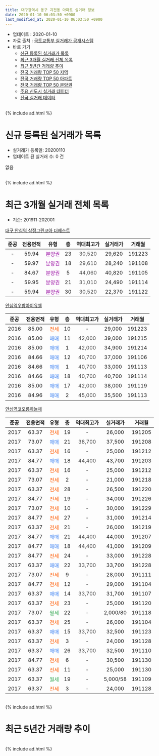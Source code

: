 ```yaml
---
title: 대구광역시 동구 괴전동 아파트 실거래 정보
date: 2020-01-10 06:03:50 +0900
last_modified_at: 2020-01-10 06:03:50 +0900
---
```


* 업데이트 : 2020-01-10
* 자료 출처 : [국토교통부 실거래가 공개시스템](http://rt.molit.go.kr)
* 바로 가기
    * [신규 등록된 실거래가 목록](#신규-등록된-실거래가-목록)
    * [최근 3개월 실거래 전체 목록](#최근-3개월-실거래-전체-목록)
    * [최근 5년간 거래량 추이](#최근-5년간-거래량-추이)
    * [전국 거래량 TOP 50 지역](https://inasie.github.io/apt-trade-info/최근-3개월-전국에서-가장-거래가-많이-발생한-지역)
    * [전국 거래량 TOP 50 아파트](https://inasie.github.io/apt-trade-info/최근-3개월-전국에서-가장-거래가-많이-발생한-아파트)
    * [전국 거래량 TOP 50 분양권](https://inasie.github.io/apt-trade-info/최근-3개월-전국에서-가장-거래가-많이-발생한-분양권)
    * [주요 신도시 실거래 데이터](https://inasie.github.io/apt-trade-info/주요-신도시)
    * [전국 실거래 데이터](https://inasie.github.io/apt-trade-info/전국)
<br>
{% include ad.html %}
<br>

# 신규 등록된 실거래가 목록
* 실거래가 등록일: 20200110
* 업데이트 된 실거래 수: 0 건

없음

<br>
{% include ad.html %}
<br>

# 최근 3개월 실거래 전체 목록
* 기준: 201911-202001


[대구 안심역 삼정그린코아 더베스트](https://search.naver.com/search.naver?query=%EB%8C%80%EA%B5%AC%EA%B4%91%EC%97%AD%EC%8B%9C+%EB%8F%99%EA%B5%AC+%EA%B4%B4%EC%A0%84%EB%8F%99+%EB%8C%80%EA%B5%AC+%EC%95%88%EC%8B%AC%EC%97%AD+%EC%82%BC%EC%A0%95%EA%B7%B8%EB%A6%B0%EC%BD%94%EC%95%84+%EB%8D%94%EB%B2%A0%EC%8A%A4%ED%8A%B8)

|준공|전용면적|유형|층|역대최고가|실거래가|거래월|
|:---:|:---:|:---:|:---:|:---:|:---:|:---:|
|-|59.94|<span style="color:#9C11A5">분양권</span>|23|<span style="color:#444444">30,520</span>|29,620|191223|
|-|59.97|<span style="color:#9C11A5">분양권</span>|18|<span style="color:#444444">29,610</span>|28,240|191108|
|-|84.67|<span style="color:#9C11A5">분양권</span>|5|<span style="color:#444444">44,060</span>|40,820|191105|
|-|59.95|<span style="color:#9C11A5">분양권</span>|21|<span style="color:#444444">31,010</span>|24,490|191114|
|-|59.94|<span style="color:#9C11A5">분양권</span>|30|<span style="color:#444444">30,520</span>|22,370|191122|

[안심역우방아이유쉘](https://search.naver.com/search.naver?query=%EB%8C%80%EA%B5%AC%EA%B4%91%EC%97%AD%EC%8B%9C+%EB%8F%99%EA%B5%AC+%EA%B4%B4%EC%A0%84%EB%8F%99+%EC%95%88%EC%8B%AC%EC%97%AD%EC%9A%B0%EB%B0%A9%EC%95%84%EC%9D%B4%EC%9C%A0%EC%89%98)

|준공|전용면적|유형|층|역대최고가|실거래가|거래월|
|:---:|:---:|:---:|:---:|:---:|:---:|:---:|
|2016|85.00|<span style="color:#ff5a00">전세</span>|10|<span style="color:#444444">-</span>|29,000|191223|
|2016|85.00|<span style="color:#4285f3">매매</span>|11|<span style="color:#444444">42,000</span>|39,000|191215|
|2016|85.00|<span style="color:#4285f3">매매</span>|1|<span style="color:#444444">42,000</span>|34,900|191214|
|2016|84.66|<span style="color:#4285f3">매매</span>|12|<span style="color:#444444">40,700</span>|37,000|191106|
|2016|84.66|<span style="color:#4285f3">매매</span>|1|<span style="color:#444444">40,700</span>|33,000|191113|
|2016|84.66|<span style="color:#4285f3">매매</span>|18|<span style="color:#444444">40,700</span>|40,700|191114|
|2016|85.00|<span style="color:#4285f3">매매</span>|17|<span style="color:#444444">42,000</span>|38,000|191119|
|2016|84.96|<span style="color:#4285f3">매매</span>|2|<span style="color:#444444">45,000</span>|35,500|191113|

[안심역코오롱하늘채](https://search.naver.com/search.naver?query=%EB%8C%80%EA%B5%AC%EA%B4%91%EC%97%AD%EC%8B%9C+%EB%8F%99%EA%B5%AC+%EA%B4%B4%EC%A0%84%EB%8F%99+%EC%95%88%EC%8B%AC%EC%97%AD%EC%BD%94%EC%98%A4%EB%A1%B1%ED%95%98%EB%8A%98%EC%B1%84)

|준공|전용면적|유형|층|역대최고가|실거래가|거래월|
|:---:|:---:|:---:|:---:|:---:|:---:|:---:|
|2017|63.37|<span style="color:#ff5a00">전세</span>|19|<span style="color:#444444">-</span>|26,000|191205|
|2017|73.07|<span style="color:#4285f3">매매</span>|21|<span style="color:#444444">38,700</span>|37,500|191208|
|2017|63.37|<span style="color:#ff5a00">전세</span>|16|<span style="color:#444444">-</span>|25,000|191212|
|2017|84.77|<span style="color:#4285f3">매매</span>|18|<span style="color:#444444">44,400</span>|43,700|191203|
|2017|63.37|<span style="color:#ff5a00">전세</span>|16|<span style="color:#444444">-</span>|25,000|191212|
|2017|73.07|<span style="color:#ff5a00">전세</span>|2|<span style="color:#444444">-</span>|21,000|191218|
|2017|63.37|<span style="color:#ff5a00">전세</span>|28|<span style="color:#444444">-</span>|26,500|191220|
|2017|84.77|<span style="color:#ff5a00">전세</span>|19|<span style="color:#444444">-</span>|34,000|191226|
|2017|73.07|<span style="color:#ff5a00">전세</span>|10|<span style="color:#444444">-</span>|30,000|191229|
|2017|84.77|<span style="color:#ff5a00">전세</span>|27|<span style="color:#444444">-</span>|31,000|191214|
|2017|63.37|<span style="color:#ff5a00">전세</span>|21|<span style="color:#444444">-</span>|26,000|191219|
|2017|84.77|<span style="color:#4285f3">매매</span>|21|<span style="color:#444444">44,400</span>|44,000|191207|
|2017|84.77|<span style="color:#4285f3">매매</span>|18|<span style="color:#444444">44,400</span>|41,000|191209|
|2017|84.77|<span style="color:#ff5a00">전세</span>|24|<span style="color:#444444">-</span>|33,000|191228|
|2017|63.37|<span style="color:#4285f3">매매</span>|22|<span style="color:#444444">33,700</span>|33,700|191228|
|2017|73.07|<span style="color:#ff5a00">전세</span>|9|<span style="color:#444444">-</span>|28,000|191111|
|2017|84.77|<span style="color:#ff5a00">전세</span>|12|<span style="color:#444444">-</span>|29,000|191104|
|2017|63.37|<span style="color:#4285f3">매매</span>|14|<span style="color:#444444">33,700</span>|31,700|191107|
|2017|63.37|<span style="color:#ff5a00">전세</span>|23|<span style="color:#444444">-</span>|25,000|191120|
|2017|73.07|<span style="color:#34a853">월세</span>|22|<span style="color:#444444">-</span>|2,000/80|191118|
|2017|63.37|<span style="color:#ff5a00">전세</span>|25|<span style="color:#444444">-</span>|26,000|191104|
|2017|63.37|<span style="color:#4285f3">매매</span>|15|<span style="color:#444444">33,700</span>|32,500|191123|
|2017|63.37|<span style="color:#ff5a00">전세</span>|3|<span style="color:#444444">-</span>|24,000|191128|
|2017|63.37|<span style="color:#4285f3">매매</span>|26|<span style="color:#444444">33,700</span>|32,500|191110|
|2017|84.77|<span style="color:#ff5a00">전세</span>|6|<span style="color:#444444">-</span>|30,500|191130|
|2017|63.37|<span style="color:#ff5a00">전세</span>|11|<span style="color:#444444">-</span>|25,000|191130|
|2017|63.37|<span style="color:#34a853">월세</span>|19|<span style="color:#444444">-</span>|5,000/58|191109|
|2017|63.37|<span style="color:#ff5a00">전세</span>|3|<span style="color:#444444">-</span>|24,000|191128|


<br>
{% include ad.html %}
<br>

# 최근 5년간 거래량 추이


<div style="width:100%;">
    <canvas id="deal_progress" height="200"></canvas>
</div>

<script>
new Chart(document.getElementById("deal_progress"), {
    type: 'line',
    data: {
        labels: ['201501','201502','201503','201504','201505','201506','201507','201508','201509','201510','201511','201512','201601','201602','201603','201604','201605','201606','201607','201608','201609','201610','201611','201612','201701','201702','201703','201704','201705','201706','201707','201708','201709','201710','201711','201712','201801','201802','201803','201804','201805','201806','201807','201808','201809','201810','201811','201812','201901','201902','201903','201904','201905','201906','201907','201908','201909','201910','201911','201912','202001'],
        datasets: [{
            label: '매매',
            pointRadius: 1,
            data: [0, 0, 0, 0, 0, 0, 0, 0, 0, 0, 0, 0, 0, 0, 0, 0, 0, 0, 2, 1, 0, 1, 0, 0, 0, 0, 0, 0, 0, 0, 0, 0, 0, 1, 2, 1, 21, 14, 15, 13, 10, 9, 6, 2, 2, 8, 2, 4, 2, 2, 1, 9, 5, 4, 4, 4, 9, 19, 12, 8, 0],
            borderColor: "rgba(255, 201, 14, 1)",
            backgroundColor: "rgba(255, 201, 14, 0.5)",
            fill: false,
            lineTension: 0
        },{
            label: '전월세',
            pointRadius: 1,
            data: [0, 0, 0, 0, 0, 0, 0, 0, 0, 0, 0, 0, 0, 0, 0, 0, 2, 9, 12, 2, 1, 1, 0, 1, 0, 1, 2, 1, 0, 1, 1, 2, 6, 9, 14, 28, 32, 26, 20, 23, 20, 26, 18, 12, 7, 2, 5, 2, 1, 4, 4, 4, 5, 2, 6, 4, 5, 14, 10, 11, 0],
            borderColor: "rgba(0, 141, 185, 1)",
            backgroundColor: "rgba(0, 141, 185, 0.5)",
            fill: false,
            lineTension: 0
        }
        ]
    },
    options: {
        responsive: true,
        title: {
            display: false
        },
        tooltips: {
            mode: 'index',
            intersect: false
        },
        hover: {
            mode: 'nearest',
            intersect: true
        },
        scales: {
            xAxes: [{
                display: true,
                scaleLabel: {
                    display: true,
                    labelString: '년/월'
                }
            }],
            yAxes: [{
                display: true,
                ticks: {
                    suggestedMin: 0,
                },
                scaleLabel: {
                    display: true,
                    labelString: '실거래 수'
                }
            }]
        }
    }
});

</script>


<br>
{% include ad.html %}
<br>

